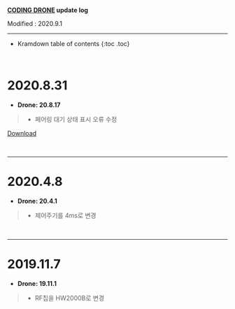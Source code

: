 **[CODING DRONE](/documents/kr/products/e_drone/) update log**

Modified : 2020.9.1

---

* Kramdown table of contents
{:toc .toc}


<br>


# 2020.8.31

- **Drone: 20.8.17**

> - 페어링 대기 상태 표시 오류 수정


[Download](https://drive.google.com/file/d/1gYVmd-BM7gUeNH6QvdS85f506tTIWJ4O/view?usp=sharing)


<br>

---


# 2020.4.8

- **Drone: 20.4.1**

> - 제어주기를 4ms로 변경


<br>

---


# 2019.11.7

- **Drone: 19.11.1**

> - RF칩을 HW2000B로 변경

<br>
